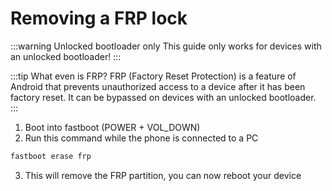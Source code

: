 # Removing a FRP lock
:::warning Unlocked bootloader only
This guide only works for devices with an unlocked bootloader!
:::

:::tip What even is FRP?
FRP (Factory Reset Protection) is a feature of Android that prevents unauthorized access to a device after it has been factory reset. It can be bypassed on devices with an unlocked bootloader.
:::

1. Boot into fastboot (POWER + VOL_DOWN)
2. Run this command while the phone is connected to a PC
```bash
fastboot erase frp
```
3. This will remove the FRP partition, you can now reboot your device